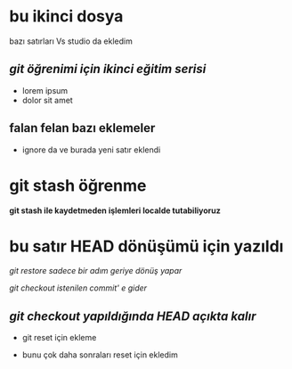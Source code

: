 # bu ikinci dosya
bazı satırları Vs studio da ekledim

## *git öğrenimi için ikinci eğitim serisi*
+ lorem ipsum
+ dolor sit amet

## falan felan bazı eklemeler
- ignore da ve burada yeni satır eklendi

# git stash öğrenme
**git stash ile kaydetmeden işlemleri localde tutabiliyoruz**

# bu satır HEAD	dönüşümü için yazıldı
_git restore sadece bir adım geriye dönüş yapar_

*git checkout <commit tagi> istenilen commit' e gider*

## _git checkout yapıldığında HEAD açıkta kalır_

- git reset için ekleme
+ bunu çok daha sonraları reset için ekledim